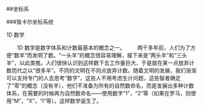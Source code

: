 ##坐标系

###笛卡尔坐标系统

1D 数学

&emsp;&emsp;1D 数学是数字体系和计数最基本的概念之一。
&emsp;&emsp;两千多年前，人们为了方便“数羊”而发明了数。“一头羊”的概念很容易理解，接下来是“两头羊”和“三头羊”，以此类推。人们很快认识到这样数下去工作量巨大，于是就在某一点放弃计数而代之以“很多羊”。不同的文明在不同点放弃计数。随着文明的发展，我们渐渐可以支持专门的人去思考“数字”，这些人不用考虑生计问题，这些智者确定了“零”的概念（没有羊），他们不准备为所有的自然数命名，而是发展出多种计数体系，在需要的时候再为自然数命名——使用数字“1”，“2”等（如果在罗马，则使用“M”，“X”，“I”等）。这样数学诞生了。
